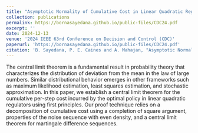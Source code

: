 ```yaml
---
title: "Asymptotic Normality of Cumulative Cost in Linear Quadratic Regulators"
collection: publications
permalink: https://bornasayedana.github.io/public-files/CDC24.pdf
excerpt: ''
date: 2024-12-13
venue: '2024 IEEE 63rd Conference on Decision and Control (CDC)'
paperurl: 'https://bornasayedana.github.io/public-files/CDC24.pdf'
citation: 'B. Sayedana, P. E. Caines and A. Mahajan, "Asymptotic Normality of Cumulative Cost in Linear Quadratic Regulators," 2024 IEEE 63rd Conference on Decision and Control (CDC), Milan, Italy, 2024.'
---
```


The central limit theorem is a fundamental result
in probability theory that characterizes the distribution of
deviation from the mean in the law of large numbers. Similar
distributional behavior emerges in other frameworks such as
maximum likelihood estimation, least squares estimation, and
stochastic approximation. In this paper, we establish a central
limit theorem for the cumulative per-step cost incurred by
the optimal policy in linear quadratic regulators using first
principles. Our proof technique relies on a decomposition
of cumulative cost using a completion of square argument,
properties of the noise sequence with even density, and a central
limit theorem for martingale difference sequences.
